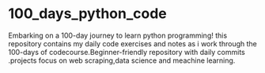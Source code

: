 # 100_days_python_code
Embarking on a 100-day journey to learn python programming! this repository contains my daily code exercises and notes as i work through the 100-days of codecourse.Beginner-friendly repository with daily commits .projects focus on web scraping,data science and meachine learning.
